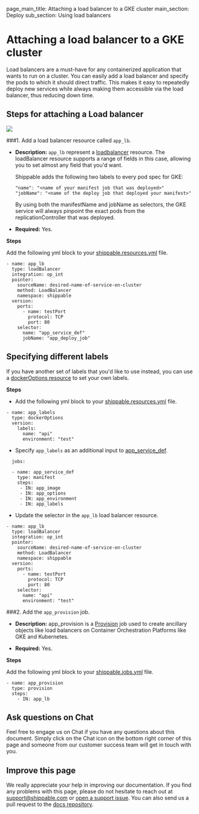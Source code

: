 page_main_title: Attaching a load balancer to a GKE cluster
main_section: Deploy
sub_section: Using load balancers

# Attaching a load balancer to a GKE cluster
Load balancers are a must-have for any containerized application that wants to run on a cluster.
You can easily add a load balancer and specify the pods to which it should direct traffic. This makes it easy to repeatedly deploy new services while always making them accessible via the load balancer, thus reducing down time.

## Steps for attaching a Load balancer

<img src="/images/deploy/usecases/deploy_kube_lb.png"/>

###1. Add a load balancer resource called `app_lb`.

* **Description:** `app_lb` represent a [loadbalancer](/platform/workflow/resource/loadbalancer/#loadbalancer) resource. The loadBalancer resource supports a range of fields in this case, allowing you to set almost any field that you'd want.

    Shippable adds the following two labels to every pod spec for GKE:

    ```
    "name": "<name of your manifest job that was deployed>"
    "jobName": "<name of the deploy job that deployed your manifest>"
    ```

    By using both the manifestName and jobName as selectors, the GKE service will always pinpoint the exact pods from the replicationController that was deployed.

* **Required:** Yes.

**Steps**

Add the following yml block to your [shippable.resources.yml](/platform/tutorial/workflow/shippable-resources-yml/) file.

```
- name: app_lb
  type: loadBalancer
  integration: op_int
  pointer:
    sourceName: desired-name-of-service-on-cluster
    method: LoadBalancer
    namespace: shippable
  version:
    ports:
      - name: testPort
        protocol: TCP
        port: 80
    selector:
      name: "app_service_def"
      jobName: "app_deploy_job"
```

## Specifying different labels

If you have another set of labels that you'd like to use instead, you can use a [dockerOptions resource](/platform/workflow/resource/dockeroptions) to set your own labels.

**Steps**

- Add the following yml block to your [shippable.resources.yml](/platform/tutorial/workflow/shippable-resources-yml/) file.

```
- name: app_labels
  type: dockerOptions
  version:
    labels:
      name: "api"
      environment: "test"
```

- Specify `app_labels` as an additional input to [app_service_def](/deploy/deploy-mvp-1/#4-define-app_service_def).

```
  jobs:

  - name: app_service_def
    type: manifest
    steps:
     - IN: app_image
     - IN: app_options
     - IN: app_environment
     - IN: app_labels
```

- Update the selector in the `app_lb` load balancer resource.

```
- name: app_lb
  type: loadBalancer
  integration: op_int
  pointer:
    sourceName: desired-name-of-service-on-cluster
    method: LoadBalancer
    namespace: shippable
  version:
    ports:
      - name: testPort
        protocol: TCP
        port: 80
    selector:
      name: "api"
      environment: "test"
```

###2. Add the `app_provision` job.

* **Description:** app_provision is a [Provision](/platform/workflow/job/provision/) job used to create ancillary objects like load balancers on Container Orchestration Platforms like GKE and Kubernetes.

* **Required:** Yes.

**Steps**

Add the following yml block to your [shippable.jobs.yml](/platform/tutorial/workflow/shippable-jobs-yml/) file.

```
- name: app_provision
  type: provision
  steps:
    - IN: app_lb
```

## Ask questions on Chat

Feel free to engage us on Chat if you have any questions about this document. Simply click on the Chat icon on the bottom right corner of this page and someone from our customer success team will get in touch with you.

## Improve this page

We really appreciate your help in improving our documentation. If you find any problems with this page, please do not hesitate to reach out at [support@shippable.com](mailto:support@shippable.com) or [open a support issue](https://www.github.com/Shippable/support/issues). You can also send us a pull request to the [docs repository](https://www.github.com/Shippable/docs).
